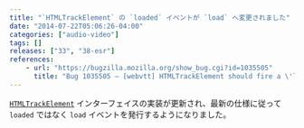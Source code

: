```yaml
---
title: "`HTMLTrackElement` の `loaded` イベントが `load` へ変更されました"
date: "2014-07-22T05:06:26-04:00"
categories: ["audio-video"]
tags: []
releases: ["33", "38-esr"]
references:
    - url: "https://bugzilla.mozilla.org/show_bug.cgi?id=1035505"
      title: "Bug 1035505 – [webvtt] HTMLTrackElement should fire a \'load\' event not a \'loaded\'"
---
```

[`HTMLTrackElement`](https://developer.mozilla.org/docs/Web/API/HTMLTrackElement) インターフェイスの実装が更新され、最新の仕様に従って `loaded` ではなく `load` イベントを発行するようになりました。

